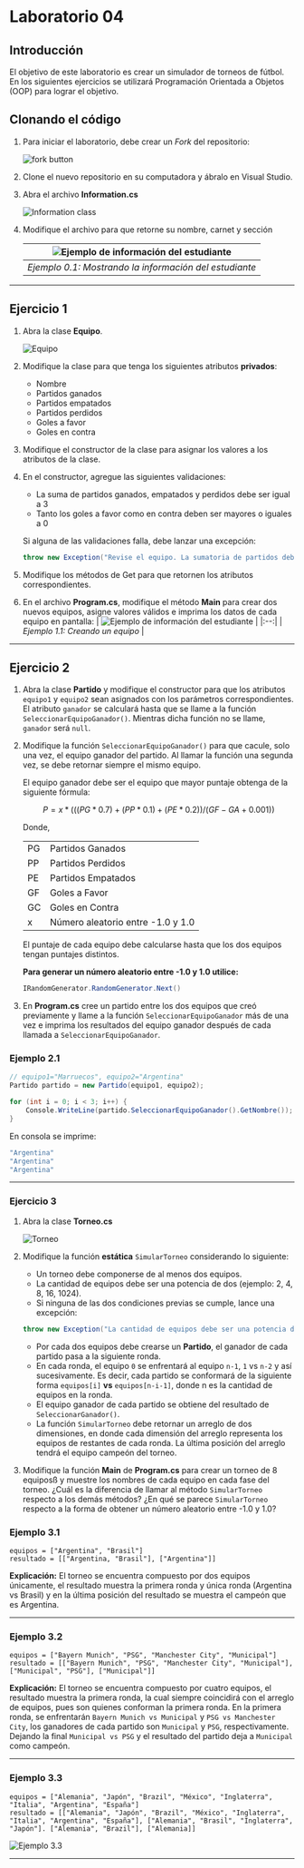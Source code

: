 # Laboratorio 04

## Introducción

El objetivo de este laboratorio es crear un simulador de torneos de fútbol. En los siguientes ejercicios se utilizará Programación Orientada a Objetos (OOP) para lograr el objetivo.

## Clonando el código

1. Para iniciar el laboratorio, debe crear un *Fork* del repositorio:

    ![fork button](images/fork.png)

2. Clone el nuevo repositorio en su computadora y ábralo en Visual Studio.

3. Abra el archivo **Information.cs**

    ![Information class](images/Information.png)

4. Modifique el archivo para que retorne su nombre, carnet y sección

    | ![Ejemplo de información del estudiante](images/NameExample.png) |
    |:--:|
    | *Ejemplo 0.1: Mostrando la información del estudiante* |

___

## Ejercicio 1

1. Abra la clase **Equipo**.

    ![Equipo](images/Equipo.png)

2. Modifique la clase para que tenga los siguientes atributos **privados**:

    - Nombre
    - Partidos ganados
    - Partidos empatados
    - Partidos perdidos
    - Goles a favor
    - Goles en contra

3. Modifique el constructor de la clase para asignar los valores a los atributos de la clase.

4. En el constructor, agregue las siguientes validaciones:

    - La suma de partidos ganados, empatados y perdidos debe ser igual a 3
    - Tanto los goles a favor como en contra deben ser mayores o iguales a 0

    Si alguna de las validaciones falla, debe lanzar una excepción:

    ```c#
    throw new Exception("Revise el equipo. La sumatoria de partidos debe ser igual a 3 y los goles anotados y a favor deben ser mayores o iguales a cero.");
    ```

5. Modifique los métodos de Get para que retornen los atributos correspondientes.

6. En el archivo **Program.cs**, modifique el método **Main** para crear dos nuevos equipos, asigne valores válidos e imprima los datos de cada equipo en pantalla:
    | ![Ejemplo de información del estudiante](images/NewEquipo.png) |
    |:--:|
    | *Ejemplo 1.1: Creando un equipo* |

___

## Ejercicio 2

1. Abra la clase **Partido** y modifique el constructor para que los atributos `equipo1` y `equipo2` sean asignados con los parámetros correspondientes. El atributo `ganador` se calculará hasta que se llame a la función `SeleccionarEquipoGanador()`. Mientras dicha función no se llame, `ganador` será `null`.

2. Modifique la función `SeleccionarEquipoGanador()` para que cacule, solo una vez, el equipo ganador del partido. Al llamar la función una segunda vez, se debe retornar siempre el mismo equipo.

    El equipo ganador debe ser el equipo que mayor puntaje obtenga de la siguiente fórmula:

    ```math
    P = x * (((PG*0.7) + (PP*0.1) + (PE*0.2)) / (GF-GA+0.001))
    ```

    Donde,

    |||
    |--|--|
    |PG|Partidos Ganados|
    |PP|Partidos Perdidos|
    |PE|Partidos Empatados|
    |GF|Goles a Favor|
    |GC|Goles en Contra|
    |x|Número aleatorio entre -1.0 y 1.0|

    El puntaje de cada equipo debe calcularse hasta que los dos equipos tengan puntajes distintos.

    **Para generar un número aleatorio entre -1.0 y 1.0 utilice:**

    ```c#
    IRandomGenerator.RandomGenerator.Next()
    ```

3. En **Program.cs** cree un partido entre los dos equipos que creó previamente y llame a la función `SeleccionarEquipoGanador` más de una vez e imprima los resultados del equipo ganador después de cada llamada a `SeleccionarEquipoGanador`.

### Ejemplo 2.1

```C#
// equipo1="Marruecos", equipo2="Argentina"
Partido partido = new Partido(equipo1, equipo2);

for (int i = 0; i < 3; i++) {
    Console.WriteLine(partido.SeleccionarEquipoGanador().GetNombre());
}
```

En consola se imprime:

```bash
"Argentina"
"Argentina"
"Argentina"
```

___

### Ejercicio 3

1. Abra la clase **Torneo.cs**

    ![Torneo](images/Torneo.png)

2. Modifique la función **estática** `SimularTorneo` considerando lo siguiente:

    - Un torneo debe componerse de al menos dos equipos.
    - La cantidad de equipos debe ser una potencia de dos (ejemplo: 2, 4, 8, 16, 1024).
    - Si ninguna de las dos condiciones previas se cumple, lance una excepción:

    ```c#
    throw new Exception("La cantidad de equipos debe ser una potencia de dos y deben existir al menos dos equipos");
    ```

    - Por cada dos equipos debe crearse un **Partido**, el ganador de cada partido pasa a la siguiente ronda.
    - En cada ronda, el equipo `0` se enfrentará al equipo `n-1`, `1` vs `n-2` y así sucesivamente. Es decir, cada partido se conformará de la siguiente forma `equipos[i]` **vs** `equipos[n-i-1]`, donde n es la cantidad de equipos en la ronda.
    - El equipo ganador de cada partido se obtiene del resultado de `SeleccionarGanador()`.
    - La función `SimularTorneo` debe retornar un arreglo de dos dimensiones, en donde cada dimensión del arreglo representa los equipos de restantes de cada ronda. La última posición del arreglo tendrá el equipo campeón del torneo.

3. Modifique la función **Main** de **Program.cs** para crear un torneo de 8 equiposß y muestre los nombres de cada equipo en cada fase del torneo. ¿Cuál es la diferencia de llamar al método `SimularTorneo` respecto a los demás métodos? ¿En qué se parece `SimularTorneo` respecto a la forma de obtener un número aleatorio entre -1.0 y 1.0?

### Ejemplo 3.1

```none
equipos = ["Argentina", "Brasil"]
resultado = [["Argentina, "Brasil"], ["Argentina"]]
```

**Explicación:** El torneo se encuentra compuesto por dos equipos únicamente, el resultado muestra la primera ronda y única ronda (Argentina vs Brasil) y en la última posición del resultado se muestra el campeón que es Argentina.

___

### Ejemplo 3.2

```none
equipos = ["Bayern Munich", "PSG", "Manchester City", "Municipal"]
resultado = [["Bayern Munich", "PSG", "Manchester City", "Municipal"], ["Municipal", "PSG"], ["Municipal"]]
```

**Explicación:** El torneo se encuentra compuesto por cuatro equipos, el resultado muestra la primera ronda, la cual siempre coincidirá con el arreglo de equipos, pues son quienes conforman la primera ronda. En la primera ronda, se enfrentarán `Bayern Munich vs Municipal` y `PSG vs Manchester City`, los ganadores de cada partido son `Municipal` y `PSG`, respectivamente. Dejando la final `Municipal vs PSG` y el resultado del partido deja a `Municipal` como campeón.

___

### Ejemplo 3.3

```none
equipos = ["Alemania", "Japón", "Brazil", "México", "Inglaterra", "Italia", "Argentina", "España"]
resultado = [["Alemania", "Japón", "Brazil", "México", "Inglaterra", "Italia", "Argentina", "España"], ["Alemania", "Brasil", "Inglaterra", "Japón"]. ["Alemania", "Brazil"], ["Alemania]]
```

![Ejemplo 3.3](images/EjemploTorneo.png)
___
